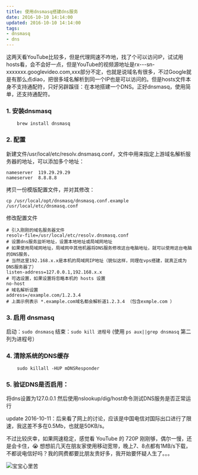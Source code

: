 ```yaml
---
title: 使用dnsmasq搭建dns服务
date: 2016-10-10 14:14:00
updated: 2016-10-10 14:14:00
tags:
- dnsmasq
- dns
---
```


这两天看YouTube比较多，但是代理网速不咋地，找了个可以访问IP，试试用hosts看，会不会好一点，但是YouTube的视频源地址是rx---sn-xxxxxxx.googlevideo.com,xxx部分不定，也就是说域名有很多，不过Google就是有那么点diao，把很多域名解析到同一个IP也是可以访问的。但是hosts文件本身不支持通配符，只好另辟蹊径：在本地搭建一个DNS。正好dnsmasq，使用简单，还支持通配符。
<!-- more -->
### 1. 安装dnsmasq

        brew install dnsmasq

### 2. 配置

新建文件/usr/local/etc/resolv.dnsmasq.conf，文件中用来指定上游域名解析服务器的地址，可以添加多个地址：

    nameserver  119.29.29.29
    nameserver  8.8.8.8
        
拷贝一份模版配置文件，并对其修改：
    
    cp /usr/local/opt/dnsmasq/dnsmasq.conf.example /usr/local/etc/dnsmasq.conf
    
修改配置文件

    # 引入刚刚的域名服务器文件
    resolv-file=/usr/local/etc/resolv.dnsmasq.conf
    # 设置dns服务监听地址，设置本地地址或局域网地址
    # 如果使用局域网地址，局域网中其他机器将DNS服务修改这台电脑地址，就可以使用这台电脑的DNS服务，
    # 当然这里192.168.x.x是本机的局域网IP地址（貌似这样，同理在vps搭建，就真正成为DNS服务器了）
    listen-address=127.0.0.1,192.168.x.x
    # 可选设置，如果设置将忽略本机的 hosts 设置
    no-host
    # 域名解析设置
    address=/example.com/1.2.3.4
    # 上面示例表示 *.example.com域名都会解析道1.2.3.4 （包含exmple.com ）
        
### 3. 启用 dnsmasq
启动：`sudo dnsmasq`
结束：`sudo kill 进程号`  (使用 `ps aux||grep dnsmasq` 第二列为进程号）
    
### 4. 清除系统的DNS缓存

        sudo killall -HUP mDNSResponder

### 5. 验证DNS是否启用：
将dns设置为127.0.0.1
然后使用nslookup/dig/host命令测试DNS服务是否正常运行


update 2016-10-11：后来看了网上的讨论，应该是中国电信对国际出口进行了限速，我这差不多在0.5Mb，也就是50KB/s。

不过比较庆幸，如果网速稳定，感觉看 YouTube 的 720P 刚刚够，偶尔一慢，还是会卡住，😭 想想前几天在朋友家使用移动宽带，晚上7、8点都有1MB/s下载，不都说电信好吗？我的网费都要比朋友贵好多，我开始要怀疑人生了。。。

![宝宝心里苦](https://img.lidong.me/2016/10/Da1FJ3vzD540.jpg)


